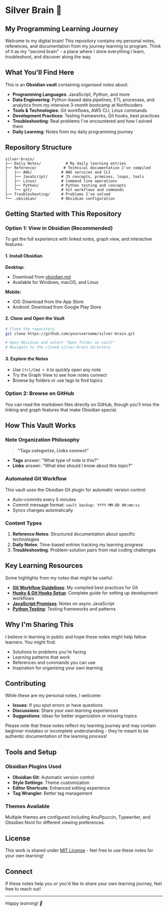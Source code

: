 # Silver Brain 🧠

## My Programming Learning Journey

Welcome to my digital brain! This repository contains my personal notes, references, and documentation from my journey learning to program. Think of it as my "second brain" - a place where I store everything I learn, troubleshoot, and discover along the way.

## What You'll Find Here

This is an **Obsidian vault** containing organised notes about:

- **Programming Languages**: JavaScript, Python, and more
- **Data Engineering**: Python-based data pipelines, ETL processes, and analytics from my intensive 3-month bootcamp at Northcoders
- **Tools & Technologies**: Git workflows, AWS CLI, Linux commands
- **Development Practices**: Testing frameworks, Git hooks, best practices
- **Troubleshooting**: Real problems I've encountered and how I solved them
- **Daily Learning**: Notes from my daily programming journey

## Repository Structure

```
silver-brain/
├── Daily Notes/           # My daily learning entries
├── Reference/            # Technical documentation I've compiled
│   ├── AWS/             # AWS services and CLI
│   ├── JavaScript/      # JS concepts, promises, loops, tools
│   ├── Linux/           # Command line operations
│   ├── Python/          # Python testing and concepts
│   └── git/             # Git workflows and commands
├── Troubleshooting/     # Problems I've solved
└── .obsidian/           # Obsidian configuration
```

## Getting Started with This Repository

### Option 1: View in Obsidian (Recommended)

To get the full experience with linked notes, graph view, and interactive features:

#### 1. Install Obsidian

**Desktop:**
- Download from [obsidian.md](https://obsidian.md/)
- Available for Windows, macOS, and Linux

**Mobile:**
- iOS: Download from the App Store
- Android: Download from Google Play Store

#### 2. Clone and Open the Vault

```bash
# Clone the repository
git clone https://github.com/yourusername/silver-brain.git

# Open Obsidian and select "Open folder as vault"
# Navigate to the cloned silver-brain directory
```

#### 3. Explore the Notes

- Use `Ctrl/Cmd + O` to quickly open any note
- Try the Graph View to see how notes connect
- Browse by folders or use tags to find topics

### Option 2: Browse on GitHub

You can read the markdown files directly on GitHub, though you'll miss the linking and graph features that make Obsidian special.

## How This Vault Works

### Note Organization Philosophy

> **"Tags categorize, Links connect"**

- **Tags** answer: "What type of note is this?"
- **Links** answer: "What else should I know about this topic?"

### Automated Git Workflow

This vault uses the Obsidian Git plugin for automatic version control:
- Auto-commits every 5 minutes
- Commit message format: `vault backup: YYYY-MM-DD HH:mm:ss`
- Syncs changes automatically

### Content Types

1. **Reference Notes**: Structured documentation about specific technologies
2. **Daily Notes**: Time-based entries tracking my learning progress
3. **Troubleshooting**: Problem-solution pairs from real coding challenges

## Key Learning Resources

Some highlights from my notes that might be useful:

- **[Git Workflow Guidelines](Reference/git/Git%20Workflow%20Guidelines.md)**: My compiled best practices for Git
- **[Husky & Git Hooks Setup](Reference/JavaScript/Husky%20&%20Git%20Hooks%20Setup%20Guide.md)**: Complete guide for setting up development workflows
- **[JavaScript Promises](Reference/JavaScript/JavaScript%20Promises.md)**: Notes on async JavaScript
- **[Python Testing](Python%20Testing%20Notes.md)**: Testing frameworks and patterns

## Why I'm Sharing This

I believe in learning in public and hope these notes might help fellow learners. You might find:

- Solutions to problems you're facing
- Learning patterns that work
- References and commands you can use
- Inspiration for organizing your own learning

## Contributing

While these are my personal notes, I welcome:

- **Issues**: If you spot errors or have questions
- **Discussions**: Share your own learning experiences
- **Suggestions**: Ideas for better organization or missing topics

Please note that these notes reflect my learning journey and may contain beginner mistakes or incomplete understanding - they're meant to be authentic documentation of the learning process!

## Tools and Setup

### Obsidian Plugins Used

- **Obsidian Git**: Automatic version control
- **Style Settings**: Theme customization
- **Editor Shortcuts**: Enhanced editing experience
- **Tag Wrangler**: Better tag management

### Themes Available

Multiple themes are configured including AnuPpuccin, Typewriter, and Obsidian Nord for different viewing preferences.

## License

This work is shared under [MIT License](LICENSE) - feel free to use these notes for your own learning!

## Connect

If these notes help you or you'd like to share your own learning journey, feel free to reach out!

---

*Happy learning! 🚀*